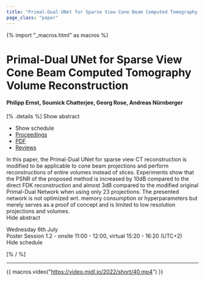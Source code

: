 ```yaml
---
title: "Primal-Dual UNet for Sparse View Cone Beam Computed Tomography Volume Reconstruction"
page_class: "paper"
---
```


{% import "_macros.html" as macros %}

# Primal-Dual UNet for Sparse View Cone Beam Computed Tomography Volume Reconstruction

#### Philipp Ernst, Soumick Chatterjee, Georg Rose, Andreas Nürnberger

[% .details %]
<a class="toggle_visibility" data-selector=".abstract" data-level="3">Show abstract</a>
- <a class="toggle_visibility" data-selector=".schedule" data-level="3">Show schedule</a>
- <a href="">Proceedings</a>
- <a href="https://openreview.net/pdf?id=RVKcDeJ2fCi">PDF</a>
- <a href="https://openreview.net/forum?id=RVKcDeJ2fCi">Reviews</a>

<p>
    <span class="abstract">
        In this paper, the Primal-Dual UNet for sparse view CT reconstruction is modified to be applicable to cone beam projections and perform reconstructions of entire volumes instead of slices. Experiments show that the PSNR of the proposed method is increased by 10dB compared to the direct FDK reconstruction and almost 3dB compared to the modified original Primal-Dual Network when using only 23 projections. The presented network is not optimized wrt. memory consumption or hyperparameters but merely serves as a proof of concept and is limited to low resolution projections and volumes.
        <br>
        <span class="actions"><a class="toggle_visibility" data-level="2">Hide abstract</a></span>
    </span>
</p>

<p>
    <span class="schedule">
        Wednesday 6th July<br>Poster Session 1.2 - onsite 11:00 - 12:00, virtual 15:20 - 16:20 (UTC+2)
        <br>
        <span class="actions"><a class="toggle_visibility" data-level="2">Hide schedule</a></span>
    </span>
</p>

[% / %]


---
{{ macros.video("https://video.midl.io/2022/short/40.mp4") }}
